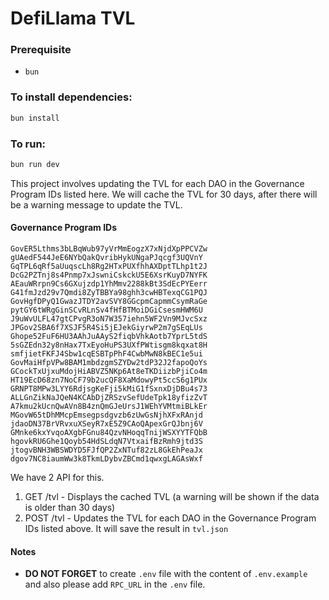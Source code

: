 # DefiLlama TVL

### Prerequisite
- `bun` 

### To install dependencies:

```bash
bun install
```

### To run:

```bash
bun run dev
```

This project involves updating the TVL for each DAO in the Governance Program IDs listed here.
We will cache the TVL for 30 days, after there will be a warning message to update the TVL.

#### Governance Program IDs
```
GovER5Lthms3bLBqWub97yVrMmEogzX7xNjdXpPPCVZw
gUAedF544JeE6NYbQakQvribHykUNgaPJqcgf3UQVnY
GqTPL6qRf5aUuqscLh8Rg2HTxPUXfhhAXDptTLhp1t2J
DcG2PZTnj8s4Pnmp7xJswniCskckU5E6XsrKuyD7NYFK
AEauWRrpn9Cs6GXujzdp1YhMmv2288kBt3SdEcPYEerr
G41fmJzd29v7Qmdi8ZyTBBYa98ghh3cwHBTexqCG1PQJ
GovHgfDPyQ1GwazJTDY2avSVY8GGcpmCapmmCsymRaGe
pytGY6tWRgGinSCvRLnSv4fHfBTMoiDGiCsesmHWM6U
J9uWvULFL47gtCPvgR3oN7W357iehn5WF2Vn9MJvcSxz
JPGov2SBA6f7XSJF5R4Si5jEJekGiyrwP2m7gSEqLUs
Ghope52FuF6HU3AAhJuAAyS2fiqbVhkAotb7YprL5tdS
5sGZEdn32y8nHax7TxEyoHuPS3UXfPWtisgm8kqxat8H
smfjietFKFJ4Sbw1cqESBTpPhF4CwbMwN8kBEC1e5ui
GovMaiHfpVPw8BAM1mbdzgmSZYDw2tdP32J2fapoQoYs
GCockTxUjxuMdojHiABVZ5NKp6At8eTKDiizbPjiCo4m
HT19EcD68zn7NoCF79b2ucQF8XaMdowyPt5ccS6g1PUx
GRNPT8MPw3LYY6RdjsgKeFji5kMiG1fSxnxDjDBu4s73
ALLGnZikNaJQeN4KCAbDjZRSzvSefUdeTpk18yfizZvT
A7kmu2kUcnQwAVn8B4znQmGJeUrsJ1WEhYVMtmiBLkEr
MGovW65tDhMMcpEmsegpsdgvzb6zUwGsNjhXFxRAnjd
jdaoDN37BrVRvxuXSeyR7xE5Z9CAoQApexGrQJbnj6V
GMnke6kxYvqoAXgbFGnu84QzvNHoqqTnijWSXYYTFQbB
hgovkRU6Ghe1Qoyb54HdSLdqN7VtxaifBzRmh9jtd3S
jtogvBNH3WBSWDYD5FJfQP2ZxNTuf82zL8GkEhPeaJx
dgov7NC8iaumWw3k8TkmLDybvZBCmd1qwxgLAGAsWxf
```

We have 2 API for this.
1. GET /tvl - Displays the cached TVL (a warning will be shown if the data is older than 30 days)
2. POST /tvl - Updates the TVL for each DAO in the Governance Program IDs listed above. It will save the result in `tvl.json`

#### Notes
- **DO NOT FORGET** to create `.env` file with the content of `.env.example` and also please add `RPC_URL` in the `.env` file.
